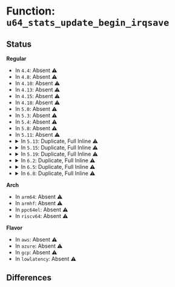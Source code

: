 # Function: <code>u64_stats_update_begin_irqsave</code>

## Status
<b>Regular</b>
<ul>
<li>
In <code>4.4</code>: Absent ⚠️
</li>
<li>
In <code>4.8</code>: Absent ⚠️
</li>
<li>
In <code>4.10</code>: Absent ⚠️
</li>
<li>
In <code>4.13</code>: Absent ⚠️
</li>
<li>
In <code>4.15</code>: Absent ⚠️
</li>
<li>
In <code>4.18</code>: Absent ⚠️
</li>
<li>
In <code>5.0</code>: Absent ⚠️
</li>
<li>
In <code>5.3</code>: Absent ⚠️
</li>
<li>
In <code>5.4</code>: Absent ⚠️
</li>
<li>
In <code>5.8</code>: Absent ⚠️
</li>
<li>
In <code>5.11</code>: Absent ⚠️
</li>
<li>
<details>
<summary>In <code>5.13</code>: Duplicate, Full Inline ⚠️</summary>

**Collision:** Static Duplication

**Inline:** Full

**Transformation:** False

**Instances:**

```
In kernel/cgroup/rstat.c (0)
Location: include/linux/u64_stats_sync.h:141
Inline: True
```
```
In block/blk-cgroup.c (0)
Location: include/linux/u64_stats_sync.h:141
Inline: True
```
</details>
</li>
<li>
<details>
<summary>In <code>5.15</code>: Duplicate, Full Inline ⚠️</summary>

**Collision:** Static Duplication

**Inline:** Full

**Transformation:** False

**Instances:**

```
In kernel/cgroup/rstat.c (0)
Location: include/linux/u64_stats_sync.h:141
Inline: True
```
```
In kernel/seccomp.c (0)
Location: include/linux/u64_stats_sync.h:141
Inline: False
```
```
In kernel/trace/bpf_trace.c (0)
Location: include/linux/u64_stats_sync.h:141
Inline: False
```
```
In kernel/bpf/bpf_iter.c (0)
Location: include/linux/u64_stats_sync.h:141
Inline: False
```
```
In kernel/bpf/trampoline.c (0)
Location: include/linux/u64_stats_sync.h:141
Inline: True
```
```
In kernel/bpf/devmap.c (0)
Location: include/linux/u64_stats_sync.h:141
Inline: False
```
```
In kernel/bpf/cpumap.c (0)
Location: include/linux/u64_stats_sync.h:141
Inline: False
```
```
In kernel/bpf/cgroup.c (0)
Location: include/linux/u64_stats_sync.h:141
Inline: False
```
```
In kernel/events/core.c (0)
Location: include/linux/u64_stats_sync.h:141
Inline: False
```
```
In block/blk-cgroup.c (0)
Location: include/linux/u64_stats_sync.h:141
Inline: True
```
```
In drivers/net/tun.c (0)
Location: include/linux/u64_stats_sync.h:141
Inline: False
```
```
In drivers/net/ppp/ppp_generic.c (0)
Location: include/linux/u64_stats_sync.h:141
Inline: False
```
```
In drivers/net/xen-netfront.c (0)
Location: include/linux/u64_stats_sync.h:141
Inline: False
```
```
In net/core/flow_dissector.c (0)
Location: include/linux/u64_stats_sync.h:141
Inline: False
```
```
In net/core/dev.c (0)
Location: include/linux/u64_stats_sync.h:141
Inline: False
```
```
In net/core/filter.c (0)
Location: include/linux/u64_stats_sync.h:141
Inline: False
```
```
In net/core/sock_reuseport.c (0)
Location: include/linux/u64_stats_sync.h:141
Inline: False
```
```
In net/core/ptp_classifier.c (0)
Location: include/linux/u64_stats_sync.h:141
Inline: False
```
```
In net/core/lwt_bpf.c (0)
Location: include/linux/u64_stats_sync.h:141
Inline: False
```
```
In net/core/skmsg.c (0)
Location: include/linux/u64_stats_sync.h:141
Inline: False
```
```
In net/bpf/test_run.c (0)
Location: include/linux/u64_stats_sync.h:141
Inline: False
```
```
In net/ipv4/inet_hashtables.c (0)
Location: include/linux/u64_stats_sync.h:141
Inline: False
```
```
In net/ipv4/udp.c (0)
Location: include/linux/u64_stats_sync.h:141
Inline: False
```
```
In net/ipv6/udp.c (0)
Location: include/linux/u64_stats_sync.h:141
Inline: False
```
```
In net/ipv6/seg6_local.c (0)
Location: include/linux/u64_stats_sync.h:141
Inline: False
```
```
In net/ipv6/inet6_hashtables.c (0)
Location: include/linux/u64_stats_sync.h:141
Inline: False
```
```
In net/packet/af_packet.c (0)
Location: include/linux/u64_stats_sync.h:141
Inline: False
```
</details>
</li>
<li>
<details>
<summary>In <code>5.19</code>: Duplicate, Full Inline ⚠️</summary>

**Collision:** Static Duplication

**Inline:** Full

**Transformation:** False

**Instances:**

```
In kernel/cgroup/rstat.c (0)
Location: include/linux/u64_stats_sync.h:155
Inline: True
```
```
In kernel/seccomp.c (0)
Location: include/linux/u64_stats_sync.h:155
Inline: False
```
```
In kernel/trace/bpf_trace.c (0)
Location: include/linux/u64_stats_sync.h:155
Inline: False
```
```
In kernel/bpf/syscall.c (0)
Location: include/linux/u64_stats_sync.h:155
Inline: False
```
```
In kernel/bpf/bpf_iter.c (0)
Location: include/linux/u64_stats_sync.h:155
Inline: False
```
```
In kernel/bpf/trampoline.c (0)
Location: include/linux/u64_stats_sync.h:155
Inline: True
```
```
In kernel/bpf/devmap.c (0)
Location: include/linux/u64_stats_sync.h:155
Inline: False
```
```
In kernel/bpf/cpumap.c (0)
Location: include/linux/u64_stats_sync.h:155
Inline: False
```
```
In kernel/bpf/cgroup.c (0)
Location: include/linux/u64_stats_sync.h:155
Inline: False
```
```
In kernel/events/core.c (0)
Location: include/linux/u64_stats_sync.h:155
Inline: False
```
```
In block/blk-cgroup.c (0)
Location: include/linux/u64_stats_sync.h:155
Inline: True
```
```
In drivers/net/tun.c (0)
Location: include/linux/u64_stats_sync.h:155
Inline: False
```
```
In drivers/net/ppp/ppp_generic.c (0)
Location: include/linux/u64_stats_sync.h:155
Inline: False
```
```
In drivers/net/xen-netfront.c (0)
Location: include/linux/u64_stats_sync.h:155
Inline: False
```
```
In net/core/flow_dissector.c (0)
Location: include/linux/u64_stats_sync.h:155
Inline: False
```
```
In net/core/dev.c (0)
Location: include/linux/u64_stats_sync.h:155
Inline: False
```
```
In net/core/filter.c (0)
Location: include/linux/u64_stats_sync.h:155
Inline: False
```
```
In net/core/sock_reuseport.c (0)
Location: include/linux/u64_stats_sync.h:155
Inline: False
```
```
In net/core/ptp_classifier.c (0)
Location: include/linux/u64_stats_sync.h:155
Inline: False
```
```
In net/core/lwt_bpf.c (0)
Location: include/linux/u64_stats_sync.h:155
Inline: False
```
```
In net/core/skmsg.c (0)
Location: include/linux/u64_stats_sync.h:155
Inline: False
```
```
In net/bpf/test_run.c (0)
Location: include/linux/u64_stats_sync.h:155
Inline: False
```
```
In net/ipv4/inet_hashtables.c (0)
Location: include/linux/u64_stats_sync.h:155
Inline: False
```
```
In net/ipv4/udp.c (0)
Location: include/linux/u64_stats_sync.h:155
Inline: False
```
```
In net/ipv6/udp.c (0)
Location: include/linux/u64_stats_sync.h:155
Inline: False
```
```
In net/ipv6/seg6_local.c (0)
Location: include/linux/u64_stats_sync.h:155
Inline: False
```
```
In net/ipv6/inet6_hashtables.c (0)
Location: include/linux/u64_stats_sync.h:155
Inline: False
```
```
In net/packet/af_packet.c (0)
Location: include/linux/u64_stats_sync.h:155
Inline: False
```
</details>
</li>
<li>
<details>
<summary>In <code>6.2</code>: Duplicate, Full Inline ⚠️</summary>

**Collision:** Static Duplication

**Inline:** Full

**Transformation:** False

**Instances:**

```
In kernel/cgroup/rstat.c (0)
Location: include/linux/u64_stats_sync.h:190
Inline: True
```
```
In kernel/seccomp.c (0)
Location: include/linux/u64_stats_sync.h:190
Inline: False
```
```
In kernel/trace/bpf_trace.c (0)
Location: include/linux/u64_stats_sync.h:190
Inline: False
```
```
In kernel/trace/trace_uprobe.c (0)
Location: include/linux/u64_stats_sync.h:190
Inline: False
```
```
In kernel/bpf/syscall.c (0)
Location: include/linux/u64_stats_sync.h:190
Inline: True
```
```
In kernel/bpf/bpf_iter.c (0)
Location: include/linux/u64_stats_sync.h:190
Inline: False
```
```
In kernel/bpf/trampoline.c (0)
Location: include/linux/u64_stats_sync.h:190
Inline: True
```
```
In kernel/bpf/devmap.c (0)
Location: include/linux/u64_stats_sync.h:190
Inline: False
```
```
In kernel/bpf/cpumap.c (0)
Location: include/linux/u64_stats_sync.h:190
Inline: False
```
```
In kernel/bpf/cgroup.c (0)
Location: include/linux/u64_stats_sync.h:190
Inline: False
```
```
In kernel/events/core.c (0)
Location: include/linux/u64_stats_sync.h:190
Inline: False
```
```
In block/blk-cgroup.c (0)
Location: include/linux/u64_stats_sync.h:190
Inline: True
```
```
In drivers/net/tun.c (0)
Location: include/linux/u64_stats_sync.h:190
Inline: False
```
```
In drivers/net/ppp/ppp_generic.c (0)
Location: include/linux/u64_stats_sync.h:190
Inline: False
```
```
In drivers/net/xen-netfront.c (0)
Location: include/linux/u64_stats_sync.h:190
Inline: False
```
```
In net/core/flow_dissector.c (0)
Location: include/linux/u64_stats_sync.h:190
Inline: False
```
```
In net/core/dev.c (0)
Location: include/linux/u64_stats_sync.h:190
Inline: False
```
```
In net/core/filter.c (0)
Location: include/linux/u64_stats_sync.h:190
Inline: False
```
```
In net/core/sock_reuseport.c (0)
Location: include/linux/u64_stats_sync.h:190
Inline: False
```
```
In net/core/ptp_classifier.c (0)
Location: include/linux/u64_stats_sync.h:190
Inline: False
```
```
In net/core/lwt_bpf.c (0)
Location: include/linux/u64_stats_sync.h:190
Inline: False
```
```
In net/core/skmsg.c (0)
Location: include/linux/u64_stats_sync.h:190
Inline: False
```
```
In net/bpf/test_run.c (0)
Location: include/linux/u64_stats_sync.h:190
Inline: False
```
```
In net/ipv4/inet_hashtables.c (0)
Location: include/linux/u64_stats_sync.h:190
Inline: False
```
```
In net/ipv4/udp.c (0)
Location: include/linux/u64_stats_sync.h:190
Inline: False
```
```
In net/ipv6/udp.c (0)
Location: include/linux/u64_stats_sync.h:190
Inline: False
```
```
In net/ipv6/seg6_local.c (0)
Location: include/linux/u64_stats_sync.h:190
Inline: False
```
```
In net/ipv6/inet6_hashtables.c (0)
Location: include/linux/u64_stats_sync.h:190
Inline: False
```
```
In net/packet/af_packet.c (0)
Location: include/linux/u64_stats_sync.h:190
Inline: False
```
</details>
</li>
<li>
<details>
<summary>In <code>6.5</code>: Duplicate, Full Inline ⚠️</summary>

**Collision:** Static Duplication

**Inline:** Full

**Transformation:** False

**Instances:**

```
In kernel/cgroup/rstat.c (0)
Location: include/linux/u64_stats_sync.h:190
Inline: True
```
```
In kernel/seccomp.c (0)
Location: include/linux/u64_stats_sync.h:190
Inline: False
```
```
In kernel/trace/bpf_trace.c (0)
Location: include/linux/u64_stats_sync.h:190
Inline: False
```
```
In kernel/trace/trace_uprobe.c (0)
Location: include/linux/u64_stats_sync.h:190
Inline: False
```
```
In kernel/bpf/syscall.c (0)
Location: include/linux/u64_stats_sync.h:190
Inline: True
```
```
In kernel/bpf/bpf_iter.c (0)
Location: include/linux/u64_stats_sync.h:190
Inline: False
```
```
In kernel/bpf/trampoline.c (0)
Location: include/linux/u64_stats_sync.h:190
Inline: True
```
```
In kernel/bpf/devmap.c (0)
Location: include/linux/u64_stats_sync.h:190
Inline: False
```
```
In kernel/bpf/cpumap.c (0)
Location: include/linux/u64_stats_sync.h:190
Inline: False
```
```
In kernel/bpf/cgroup.c (0)
Location: include/linux/u64_stats_sync.h:190
Inline: False
```
```
In kernel/events/core.c (0)
Location: include/linux/u64_stats_sync.h:190
Inline: False
```
```
In block/blk-cgroup.c (0)
Location: include/linux/u64_stats_sync.h:190
Inline: True
```
```
In drivers/net/tun.c (0)
Location: include/linux/u64_stats_sync.h:190
Inline: False
```
```
In drivers/net/virtio_net.c (0)
Location: include/linux/u64_stats_sync.h:190
Inline: True
```
```
In drivers/net/ppp/ppp_generic.c (0)
Location: include/linux/u64_stats_sync.h:190
Inline: False
```
```
In drivers/net/xen-netfront.c (0)
Location: include/linux/u64_stats_sync.h:190
Inline: False
```
```
In net/core/flow_dissector.c (0)
Location: include/linux/u64_stats_sync.h:190
Inline: False
```
```
In net/core/dev.c (0)
Location: include/linux/u64_stats_sync.h:190
Inline: False
```
```
In net/core/filter.c (0)
Location: include/linux/u64_stats_sync.h:190
Inline: False
```
```
In net/core/sock_reuseport.c (0)
Location: include/linux/u64_stats_sync.h:190
Inline: False
```
```
In net/core/ptp_classifier.c (0)
Location: include/linux/u64_stats_sync.h:190
Inline: False
```
```
In net/core/lwt_bpf.c (0)
Location: include/linux/u64_stats_sync.h:190
Inline: False
```
```
In net/core/skmsg.c (0)
Location: include/linux/u64_stats_sync.h:190
Inline: False
```
```
In net/bpf/test_run.c (0)
Location: include/linux/u64_stats_sync.h:190
Inline: False
```
```
In net/netfilter/nf_bpf_link.c (0)
Location: include/linux/u64_stats_sync.h:190
Inline: False
```
```
In net/ipv4/inet_hashtables.c (0)
Location: include/linux/u64_stats_sync.h:190
Inline: False
```
```
In net/ipv4/udp.c (0)
Location: include/linux/u64_stats_sync.h:190
Inline: False
```
```
In net/ipv6/udp.c (0)
Location: include/linux/u64_stats_sync.h:190
Inline: False
```
```
In net/ipv6/seg6_local.c (0)
Location: include/linux/u64_stats_sync.h:190
Inline: False
```
```
In net/ipv6/inet6_hashtables.c (0)
Location: include/linux/u64_stats_sync.h:190
Inline: False
```
```
In net/packet/af_packet.c (0)
Location: include/linux/u64_stats_sync.h:190
Inline: False
```
</details>
</li>
<li>
<details>
<summary>In <code>6.8</code>: Duplicate, Full Inline ⚠️</summary>

**Collision:** Static Duplication

**Inline:** Full

**Transformation:** False

**Instances:**

```
In kernel/cgroup/rstat.c (0)
Location: include/linux/u64_stats_sync.h:190
Inline: True
```
```
In kernel/seccomp.c (0)
Location: include/linux/u64_stats_sync.h:190
Inline: False
```
```
In kernel/trace/bpf_trace.c (0)
Location: include/linux/u64_stats_sync.h:190
Inline: False
```
```
In kernel/trace/trace_uprobe.c (0)
Location: include/linux/u64_stats_sync.h:190
Inline: False
```
```
In kernel/bpf/syscall.c (0)
Location: include/linux/u64_stats_sync.h:190
Inline: True
```
```
In kernel/bpf/bpf_iter.c (0)
Location: include/linux/u64_stats_sync.h:190
Inline: False
```
```
In kernel/bpf/trampoline.c (0)
Location: include/linux/u64_stats_sync.h:190
Inline: True
```
```
In kernel/bpf/devmap.c (0)
Location: include/linux/u64_stats_sync.h:190
Inline: False
```
```
In kernel/bpf/cpumap.c (0)
Location: include/linux/u64_stats_sync.h:190
Inline: False
```
```
In kernel/bpf/cgroup.c (0)
Location: include/linux/u64_stats_sync.h:190
Inline: False
```
```
In kernel/events/core.c (0)
Location: include/linux/u64_stats_sync.h:190
Inline: False
```
```
In block/blk-cgroup.c (0)
Location: include/linux/u64_stats_sync.h:190
Inline: True
```
```
In drivers/net/netkit.c (0)
Location: include/linux/u64_stats_sync.h:190
Inline: False
```
```
In drivers/net/tun.c (0)
Location: include/linux/u64_stats_sync.h:190
Inline: False
```
```
In drivers/net/virtio_net.c (0)
Location: include/linux/u64_stats_sync.h:190
Inline: True
```
```
In drivers/net/ppp/ppp_generic.c (0)
Location: include/linux/u64_stats_sync.h:190
Inline: False
```
```
In drivers/net/xen-netfront.c (0)
Location: include/linux/u64_stats_sync.h:190
Inline: False
```
```
In net/core/flow_dissector.c (0)
Location: include/linux/u64_stats_sync.h:190
Inline: False
```
```
In net/core/dev.c (0)
Location: include/linux/u64_stats_sync.h:190
Inline: False
```
```
In net/core/filter.c (0)
Location: include/linux/u64_stats_sync.h:190
Inline: False
```
```
In net/core/sock_reuseport.c (0)
Location: include/linux/u64_stats_sync.h:190
Inline: False
```
```
In net/core/ptp_classifier.c (0)
Location: include/linux/u64_stats_sync.h:190
Inline: False
```
```
In net/core/lwt_bpf.c (0)
Location: include/linux/u64_stats_sync.h:190
Inline: False
```
```
In net/core/skmsg.c (0)
Location: include/linux/u64_stats_sync.h:190
Inline: False
```
```
In net/bpf/test_run.c (0)
Location: include/linux/u64_stats_sync.h:190
Inline: False
```
```
In net/netfilter/nf_bpf_link.c (0)
Location: include/linux/u64_stats_sync.h:190
Inline: False
```
```
In net/ipv4/inet_hashtables.c (0)
Location: include/linux/u64_stats_sync.h:190
Inline: False
```
```
In net/ipv6/seg6_local.c (0)
Location: include/linux/u64_stats_sync.h:190
Inline: False
```
```
In net/ipv6/inet6_hashtables.c (0)
Location: include/linux/u64_stats_sync.h:190
Inline: False
```
```
In net/packet/af_packet.c (0)
Location: include/linux/u64_stats_sync.h:190
Inline: False
```
</details>
</li>
</ul>
<b>Arch</b>
<ul>
<li>
In <code>arm64</code>: Absent ⚠️
</li>
<li>
In <code>armhf</code>: Absent ⚠️
</li>
<li>
In <code>ppc64el</code>: Absent ⚠️
</li>
<li>
In <code>riscv64</code>: Absent ⚠️
</li>
</ul>
<b>Flavor</b>
<ul>
<li>
In <code>aws</code>: Absent ⚠️
</li>
<li>
In <code>azure</code>: Absent ⚠️
</li>
<li>
In <code>gcp</code>: Absent ⚠️
</li>
<li>
In <code>lowlatency</code>: Absent ⚠️
</li>
</ul>

## Differences
